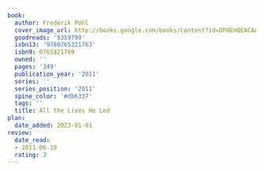 ```yaml
---
book:
  author: Frederik Pohl
  cover_image_url: http://books.google.com/books/content?id=DP8EmQEACAAJ&printsec=frontcover&img=1&zoom=1&source=gbs_api
  goodreads: '9359799'
  isbn13: '9780765321763'
  isbn9: 0765321769
  owned: ''
  pages: '349'
  publication_year: '2011'
  series: ''
  series_position: '2011'
  spine_color: '#db6337'
  tags: ''
  title: All the Lives He Led
plan:
  date_added: 2023-01-01
review:
  date_read:
  - 2011-06-19
  rating: 3
---
```

